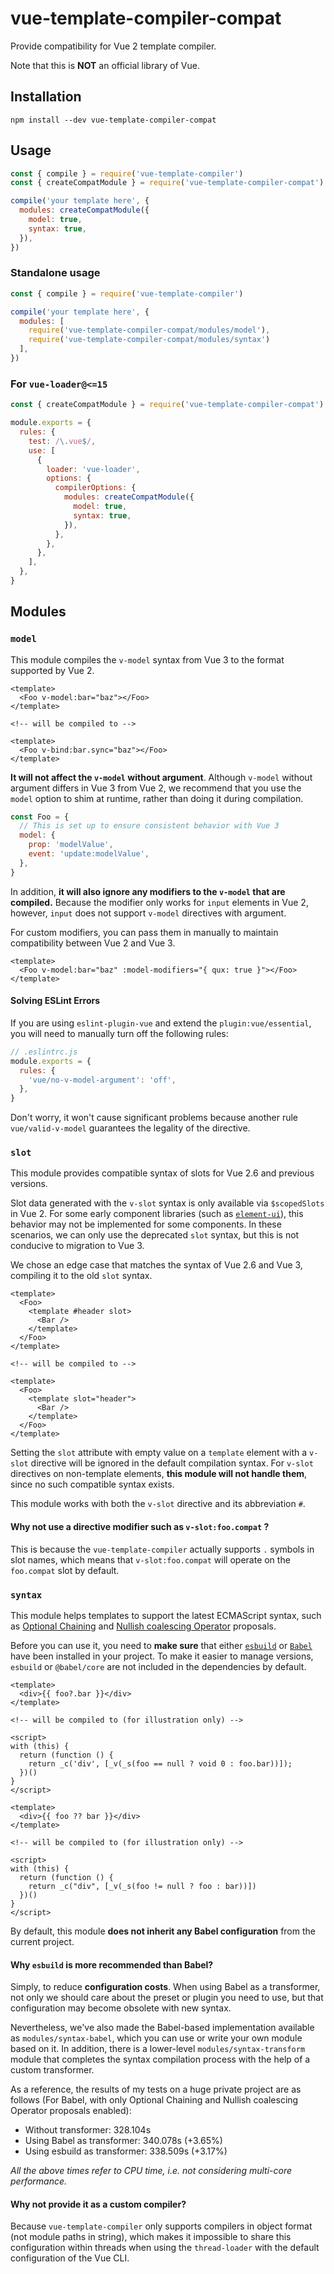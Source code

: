 # vue-template-compiler-compat

Provide compatibility for Vue 2 template compiler.

Note that this is **NOT** an official library of Vue.

## Installation

```shell
npm install --dev vue-template-compiler-compat
```

## Usage

```javascript
const { compile } = require('vue-template-compiler')
const { createCompatModule } = require('vue-template-compiler-compat')

compile('your template here', {
  modules: createCompatModule({
    model: true,
    syntax: true,
  }),
})
```

### Standalone usage

```javascript
const { compile } = require('vue-template-compiler')

compile('your template here', {
  modules: [
    require('vue-template-compiler-compat/modules/model'),
    require('vue-template-compiler-compat/modules/syntax')
  ],
})
```

### For `vue-loader@<=15`

```javascript
const { createCompatModule } = require('vue-template-compiler-compat')

module.exports = {
  rules: {
    test: /\.vue$/,
    use: [
      {
        loader: 'vue-loader',
        options: {
          compilerOptions: {
            modules: createCompatModule({
              model: true,
              syntax: true,
            }),
          },
        },
      },
    ],
  },
}
```

## Modules

### `model`

This module compiles the `v-model` syntax from Vue 3 to the format supported by Vue 2.

```vue
<template>
  <Foo v-model:bar="baz"></Foo>
</template>

<!-- will be compiled to -->

<template>
  <Foo v-bind:bar.sync="baz"></Foo>
</template>
```

**It will not affect the `v-model` without argument**. Although `v-model` without argument differs in Vue 3 from Vue 2, we recommend that you use the `model` option to shim at runtime, rather than doing it during compilation.

```javascript
const Foo = {
  // This is set up to ensure consistent behavior with Vue 3
  model: {
    prop: 'modelValue',
    event: 'update:modelValue',
  },
}
```

In addition, **it will also ignore any modifiers to the `v-model` that are compiled.** Because the modifier only works for `input` elements in Vue 2, however, `input` does not support `v-model` directives with argument.

For custom modifiers, you can pass them in manually to maintain compatibility between Vue 2 and Vue 3.

```vue
<template>
  <Foo v-model:bar="baz" :model-modifiers="{ qux: true }"></Foo>
</template>
```

#### Solving ESLint Errors

If you are using `eslint-plugin-vue` and extend the `plugin:vue/essential`, you will need to manually turn off the following rules:

```javascript
// .eslintrc.js
module.exports = {
  rules: {
    'vue/no-v-model-argument': 'off',
  },
}
```

Don't worry, it won't cause significant problems because another rule `vue/valid-v-model` guarantees the legality of the directive.

### `slot`

This module provides compatible syntax of slots for Vue 2.6 and previous versions.

Slot data generated with the `v-slot` syntax is only available via `$scopedSlots` in Vue 2. For some early component libraries (such as [`element-ui`](https://github.com/ElemeFE/element)), this behavior may not be implemented for some components. In these scenarios, we can only use the deprecated `slot` syntax, but this is not conducive to migration to Vue 3.

We chose an edge case that matches the syntax of Vue 2.6 and Vue 3, compiling it to the old `slot` syntax.

```vue
<template>
  <Foo>
    <template #header slot>
      <Bar />
    </template>
  </Foo>
</template>

<!-- will be compiled to -->

<template>
  <Foo>
    <template slot="header">
      <Bar />
    </template>
  </Foo>
</template>
```

Setting the `slot` attribute with empty value on a `template` element with a `v-slot` directive will be ignored in the default compilation syntax. For `v-slot` directives on non-template elements, **this module will not handle them**, since no such compatible syntax exists.

This module works with both the `v-slot` directive and its abbreviation `#`.

#### Why not use a directive modifier such as `v-slot:foo.compat` ?

This is because the `vue-template-compiler` actually supports `.` symbols in slot names, which means that `v-slot:foo.compat` will operate on the `foo.compat` slot by default.

### `syntax`

This module helps templates to support the latest ECMAScript syntax, such as [Optional Chaining](https://github.com/tc39/proposal-optional-chaining) and [Nullish coalescing Operator](https://github.com/tc39/proposal-nullish-coalescing) proposals.

Before you can use it, you need to **make sure** that either [`esbuild`](https://www.npmjs.com/package/esbuild) or [`Babel`](https://www.npmjs.com/package/@babel/core) have been installed in your project. To make it easier to manage versions, `esbuild` or `@babel/core` are not included in the dependencies by default.

```vue
<template>
  <div>{{ foo?.bar }}</div>
</template>

<!-- will be compiled to (for illustration only) -->

<script>
with (this) {
  return (function () {
    return _c('div', [_v(_s(foo == null ? void 0 : foo.bar))]);
  })()
}
</script>
```

```vue
<template>
  <div>{{ foo ?? bar }}</div>
</template>

<!-- will be compiled to (for illustration only) -->

<script>
with (this) {
  return (function () {
    return _c("div", [_v(_s(foo != null ? foo : bar))])
  })()
}
</script>
```

By default, this module **does not inherit any Babel configuration** from the current project.

#### Why `esbuild` is more recommended than Babel?

Simply, to reduce **configuration costs**. When using Babel as a transformer, not only we should care about the preset or plugin you need to use, but that configuration may become obsolete with new syntax.

Nevertheless, we've also made the Babel-based implementation available as `modules/syntax-babel`, which you can use or write your own module based on it. In addition, there is a lower-level `modules/syntax-transform` module that completes the syntax compilation process with the help of a custom transformer.

As a reference, the results of my tests on a huge private project are as follows (For Babel, with only Optional Chaining and Nullish coalescing Operator proposals enabled):

- Without transformer: 328.104s
- Using Babel as transformer: 340.078s (+3.65%)
- Using esbuild as transformer: 338.509s (+3.17%)

*All the above times refer to CPU time, i.e. not considering multi-core performance.*

#### Why not provide it as a custom compiler?

Because `vue-template-compiler` only supports compilers in object format (not module paths in string), which makes it impossible to share this configuration within threads when using the `thread-loader` with the default configuration of the Vue CLI.
